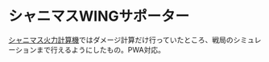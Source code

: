 # シャニマスWINGサポーター

[シャニマス火力計算機](https://github.com/YSRKEN/shiny_damage_calculator)ではダメージ計算だけ行っていたところ、戦局のシミュレーションまで行えるようにしたもの。PWA対応。

